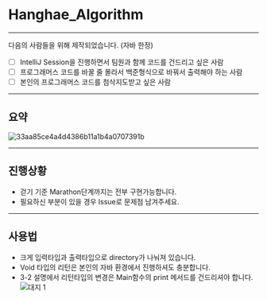 # Hanghae_Algorithm
---
다음의 사람들을 위해 제작되었습니다. (자바 한정)
- [ ] IntelliJ Session을 진행하면서 팀원과 함께 코드를 건드리고 싶은 사람
- [ ] 프로그래머스 코드를 바꿀 줄 몰라서 백준형식으로 바꿔서 출력해야 하는 사람
- [ ] 본인의 프로그래머스 코드를 첨삭지도받고 싶은 사람
---
## 요약
![33aa85ce4a4d4386b11a1b4a0707391b](https://user-images.githubusercontent.com/108874833/215242726-b4cc5fd2-50c2-45b5-83e8-8c9ebe49210e.jpeg)

---
## 진행상황
- 걷기 기준 Marathon단계까지는 전부 구현가능합니다.
- 필요하신 부분이 있을 경우 Issue로 문제점 남겨주세요.
---
## 사용법
- 크게 입력타입과 출력타입으로 directory가 나눠져 있습니다.
- Void 타입의 리턴은 본인의 자바 환경에서 진행하셔도 충분합니다.
- 3-2 설명에서 리턴타입의 변경은 Main함수의 print 메서드를 건드리셔야 합니다.
![대지 1](https://user-images.githubusercontent.com/108874833/215248727-405caebf-d052-4351-a6aa-6ed584ff642f.png)

